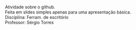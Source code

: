 Atividade sobre o github. <br>
Feita em slides simples apenas para uma apresentação básica. <br>
Disciplina: Ferram. de escritório <br>
Professor: Sérgio Torres
